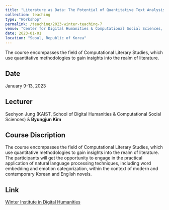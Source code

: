 ```yaml
---
title: "Literature as Data: The Potential of Quantitative Text Analysis (데이터로서의 문학: 텍스트 정량분석의 잠재력)"
collection: teaching
type: "Workshop"
permalink: /teaching/2023-winter-teaching-7
venue: "Center for Digital Humanities & Computational Social Sciences, KAIST"
date: 2023-01-01
location: "Seoul, Republic of Korea"
---
```


The course encompasses the field of Computational Literary Studies, which use quantitative methodologies to gain insights into the realm of literature.

## Date
January 9-13, 2023

## Lecturer
Seohyon Jung (KAIST, School of Digital Humanities & Computational Social Sciences) & **Byungjun Kim**

## Course Discription
The course encompasses the field of Computational Literary Studies, which use quantitative methodologies to gain insights into the realm of literature. The participants will get the opportunity to engage in the practical application of natural language processing techniques, including word embedding and emotion categorization, within the context of modern and contemporary Korean and English novels.

## Link

[Winter Institute in Digital Humanities](https://dhcss.kaist.ac.kr/pages/sub/sub_0302)
